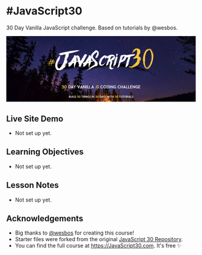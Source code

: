 # #JavaScript30
30 Day Vanilla JavaScript challenge. Based on tutorials by @wesbos.

<img src="./misc/javascript-30.png" alt="javascript 30 written in a starry purple sky" width="800" />

## Live Site Demo

- Not set up yet.

## Learning Objectives

- Not set up yet.

## Lesson Notes

 - Not set up yet. 

## Acknowledgements

- Big thanks to [@wesbos]("https://twitter.com/wesbos") for creating this course!
- Starter files were forked from the original [JavaScript 30 Repository]("https://github.com/wesbos/JavaScript30").
- You can find the full course at https://JavaScript30.com. It's free ✨
 
